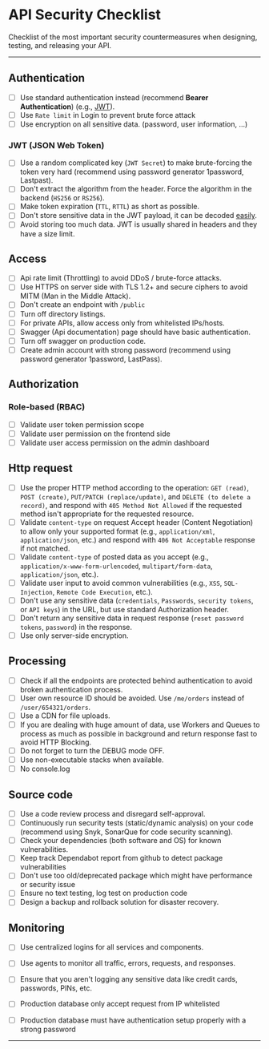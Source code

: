 # API Security Checklist

Checklist of the most important security countermeasures when designing, testing, and releasing your API.

---

## Authentication

- [ ] Use standard authentication instead (recommend **Bearer Authentication**) (e.g., [JWT](https://jwt.io/)).
- [ ] Use `Rate limit` in Login to prevent brute force attack
- [ ] Use encryption on all sensitive data. (password, user information, ...)

### JWT (JSON Web Token)

- [ ] Use a random complicated key (`JWT Secret`) to make brute-forcing the token very hard (recommend using password generator 1password, Lastpast).
- [ ] Don't extract the algorithm from the header. Force the algorithm in the backend (`HS256` or `RS256`).
- [ ] Make token expiration (`TTL`, `RTTL`) as short as possible.
- [ ] Don't store sensitive data in the JWT payload, it can be decoded [easily](https://jwt.io/#debugger-io).
- [ ] Avoid storing too much data. JWT is usually shared in headers and they have a size limit.

## Access

- [ ] Api rate limit (Throttling) to avoid DDoS / brute-force attacks.
- [ ] Use HTTPS on server side with TLS 1.2+ and secure ciphers to avoid MITM (Man in the Middle Attack).
- [ ] Don't create an endpoint with `/public`
- [ ] Turn off directory listings.
- [ ] For private APIs, allow access only from whitelisted IPs/hosts.
- [ ] Swagger (Api documentation) page should have basic authentication.
- [ ] Turn off swagger on production code.
- [ ] Create admin account with strong password (recommend using password generator 1password, LastPass).

## Authorization

### Role-based (RBAC)

- [ ] Validate user token permission scope
- [ ] Validate user permission on the frontend side
- [ ] Validate user access permission on the admin dashboard

## Http request

- [ ] Use the proper HTTP method according to the operation: `GET (read)`, `POST (create)`, `PUT/PATCH (replace/update)`, and `DELETE (to delete a record)`, and respond with `405 Method Not Allowed` if the requested method isn't appropriate for the requested resource.
- [ ] Validate `content-type` on request Accept header (Content Negotiation) to allow only your supported format (e.g., `application/xml`, `application/json`, etc.) and respond with `406 Not Acceptable` response if not matched.
- [ ] Validate `content-type` of posted data as you accept (e.g., `application/x-www-form-urlencoded`, `multipart/form-data`, `application/json`, etc.).
- [ ] Validate user input to avoid common vulnerabilities (e.g., `XSS`, `SQL-Injection`, `Remote Code Execution`, etc.).
- [ ] Don't use any sensitive data (`credentials`, `Passwords`, `security tokens`, or `API keys`) in the URL, but use standard Authorization header.
- [ ] Don't return any sensitive data in request response (`reset password tokens`, `password`) in the response.
- [ ] Use only server-side encryption.

## Processing

- [ ] Check if all the endpoints are protected behind authentication to avoid broken authentication process.
- [ ] User own resource ID should be avoided. Use `/me/orders` instead of `/user/654321/orders`.
- [ ] Use a CDN for file uploads.
- [ ] If you are dealing with huge amount of data, use Workers and Queues to process as much as possible in background and return response fast to avoid HTTP Blocking.
- [ ] Do not forget to turn the DEBUG mode OFF.
- [ ] Use non-executable stacks when available.
- [ ] No console.log

## Source code

- [ ] Use a code review process and disregard self-approval.
- [ ] Continuously run security tests (static/dynamic analysis) on your code (recommend using Snyk, SonarQue for code security scanning).
- [ ] Check your dependencies (both software and OS) for known vulnerabilities.
- [ ] Keep track Dependabot report from github to detect package vulnerabilities
- [ ] Don't use too old/deprecated package which might have performance or security issue
- [ ] Ensure no text testing, log test on production code
- [ ] Design a backup and rollback solution for disaster recovery.

## Monitoring

- [ ] Use centralized logins for all services and components.
- [ ] Use agents to monitor all traffic, errors, requests, and responses.
- [ ] Ensure that you aren't logging any sensitive data like credit cards, passwords, PINs, etc.
- [ ] Production database only accept request from IP whitelisted
- [ ] Production database must have authentication setup properly with a strong password


---
